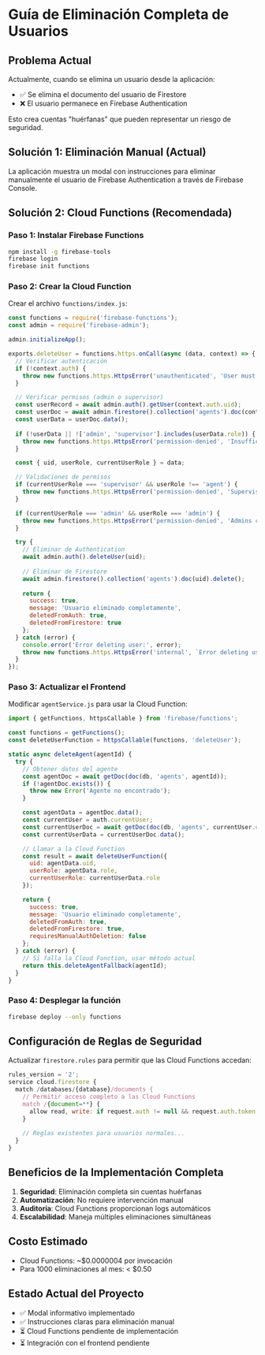 # Guía de Eliminación Completa de Usuarios

## Problema Actual
Actualmente, cuando se elimina un usuario desde la aplicación:
- ✅ Se elimina el documento del usuario de Firestore
- ❌ El usuario permanece en Firebase Authentication

Esto crea cuentas "huérfanas" que pueden representar un riesgo de seguridad.

## Solución 1: Eliminación Manual (Actual)
La aplicación muestra un modal con instrucciones para eliminar manualmente el usuario de Firebase Authentication a través de Firebase Console.

## Solución 2: Cloud Functions (Recomendada)

### Paso 1: Instalar Firebase Functions
```bash
npm install -g firebase-tools
firebase login
firebase init functions
```

### Paso 2: Crear la Cloud Function
Crear el archivo `functions/index.js`:

```javascript
const functions = require('firebase-functions');
const admin = require('firebase-admin');

admin.initializeApp();

exports.deleteUser = functions.https.onCall(async (data, context) => {
  // Verificar autenticación
  if (!context.auth) {
    throw new functions.https.HttpsError('unauthenticated', 'User must be authenticated');
  }

  // Verificar permisos (admin o supervisor)
  const userRecord = await admin.auth().getUser(context.auth.uid);
  const userDoc = await admin.firestore().collection('agents').doc(context.auth.uid).get();
  const userData = userDoc.data();
  
  if (!userData || !['admin', 'supervisor'].includes(userData.role)) {
    throw new functions.https.HttpsError('permission-denied', 'Insufficient permissions');
  }

  const { uid, userRole, currentUserRole } = data;

  // Validaciones de permisos
  if (currentUserRole === 'supervisor' && userRole !== 'agent') {
    throw new functions.https.HttpsError('permission-denied', 'Supervisors can only delete agents');
  }

  if (currentUserRole === 'admin' && userRole === 'admin') {
    throw new functions.https.HttpsError('permission-denied', 'Admins cannot delete other admins');
  }

  try {
    // Eliminar de Authentication
    await admin.auth().deleteUser(uid);
    
    // Eliminar de Firestore
    await admin.firestore().collection('agents').doc(uid).delete();
    
    return { 
      success: true, 
      message: 'Usuario eliminado completamente',
      deletedFromAuth: true,
      deletedFromFirestore: true
    };
  } catch (error) {
    console.error('Error deleting user:', error);
    throw new functions.https.HttpsError('internal', `Error deleting user: ${error.message}`);
  }
});
```

### Paso 3: Actualizar el Frontend
Modificar `agentService.js` para usar la Cloud Function:

```javascript
import { getFunctions, httpsCallable } from 'firebase/functions';

const functions = getFunctions();
const deleteUserFunction = httpsCallable(functions, 'deleteUser');

static async deleteAgent(agentId) {
  try {
    // Obtener datos del agente
    const agentDoc = await getDoc(doc(db, 'agents', agentId));
    if (!agentDoc.exists()) {
      throw new Error('Agente no encontrado');
    }

    const agentData = agentDoc.data();
    const currentUser = auth.currentUser;
    const currentUserDoc = await getDoc(doc(db, 'agents', currentUser.uid));
    const currentUserData = currentUserDoc.data();

    // Llamar a la Cloud Function
    const result = await deleteUserFunction({
      uid: agentData.uid,
      userRole: agentData.role,
      currentUserRole: currentUserData.role
    });

    return {
      success: true,
      message: 'Usuario eliminado completamente',
      deletedFromAuth: true,
      deletedFromFirestore: true,
      requiresManualAuthDeletion: false
    };
  } catch (error) {
    // Si falla la Cloud Function, usar método actual
    return this.deleteAgentFallback(agentId);
  }
}
```

### Paso 4: Desplegar la función
```bash
firebase deploy --only functions
```

## Configuración de Reglas de Seguridad

Actualizar `firestore.rules` para permitir que las Cloud Functions accedan:

```javascript
rules_version = '2';
service cloud.firestore {
  match /databases/{database}/documents {
    // Permitir acceso completo a las Cloud Functions
    match /{document=**} {
      allow read, write: if request.auth != null && request.auth.token.firebase.sign_in_provider == 'custom';
    }
    
    // Reglas existentes para usuarios normales...
  }
}
```

## Beneficios de la Implementación Completa

1. **Seguridad**: Eliminación completa sin cuentas huérfanas
2. **Automatización**: No requiere intervención manual
3. **Auditoría**: Cloud Functions proporcionan logs automáticos
4. **Escalabilidad**: Maneja múltiples eliminaciones simultáneas

## Costo Estimado
- Cloud Functions: ~$0.0000004 por invocación
- Para 1000 eliminaciones al mes: < $0.50

## Estado Actual del Proyecto
- ✅ Modal informativo implementado
- ✅ Instrucciones claras para eliminación manual
- ⏳ Cloud Functions pendiente de implementación
- ⏳ Integración con el frontend pendiente
